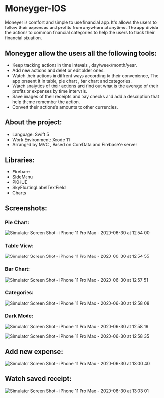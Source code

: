 # Moneyger-IOS

Moneyer is comfort and simple to use financial app. It's allows the users to follow their expenses and profits from anywhere at anytime.
The app divide the actions to common financial categories to help the users to track their financial situation.

## Moneyger allow the users all the following tools:

* Keep tracking actions in time intevals , day/week/month/year.
* Add new actions and delet or edit older ones.
* Watch their actions in diffrent ways according to their convenience, The app present it in table, pie chart , bar chart and categories.
* Watch analytics of their actions and find out what is the average of their profits or expenses by time intervals.
* Save images of their receipts and pay checks and add a description that help theme remember the action.
* Convert their actions's amounts to other currencies. 

## About the project:

* Language: Swift 5
* Work Environment: Xcode 11 
* Arranged by MVC , Based on CoreData and Firebase'e server.

## Libraries:

* Firebase
* SideMenu
* PKHUD
* SkyFloatingLabelTextField
* Charts

## Screenshots:

### Pie Chart:

![Simulator Screen Shot - iPhone 11 Pro Max - 2020-06-30 at 12 54 00](https://user-images.githubusercontent.com/60432137/86118509-92b18b00-bad9-11ea-896a-67e338c6fc55.png)

### Table View: 

![Simulator Screen Shot - iPhone 11 Pro Max - 2020-06-30 at 12 54 55](https://user-images.githubusercontent.com/60432137/86118533-9a712f80-bad9-11ea-9de9-1f38bb0e593d.png)

### Bar Chart: 

![Simulator Screen Shot - iPhone 11 Pro Max - 2020-06-30 at 12 57 51](https://user-images.githubusercontent.com/60432137/86118555-a3fa9780-bad9-11ea-81d8-e184d874dc7b.png)

### Categories:

![Simulator Screen Shot - iPhone 11 Pro Max - 2020-06-30 at 12 58 08](https://user-images.githubusercontent.com/60432137/86118577-ae1c9600-bad9-11ea-8b9a-cf7935422389.png)

### Dark Mode: 

![Simulator Screen Shot - iPhone 11 Pro Max - 2020-06-30 at 12 58 19](https://user-images.githubusercontent.com/60432137/86118607-b96fc180-bad9-11ea-9261-348d33abdf51.png)

![Simulator Screen Shot - iPhone 11 Pro Max - 2020-06-30 at 12 58 35](https://user-images.githubusercontent.com/60432137/86118629-c12f6600-bad9-11ea-9f56-913f3ebf87e2.png)

## Add new expense:

![Simulator Screen Shot - iPhone 11 Pro Max - 2020-06-30 at 13 00 40](https://user-images.githubusercontent.com/60432137/86118642-c7bddd80-bad9-11ea-98e1-b45247f9825d.png)

## Watch saved receipt:

![Simulator Screen Shot - iPhone 11 Pro Max - 2020-06-30 at 13 03 01](https://user-images.githubusercontent.com/60432137/86118656-cee4eb80-bad9-11ea-91ce-02c247652262.png)
